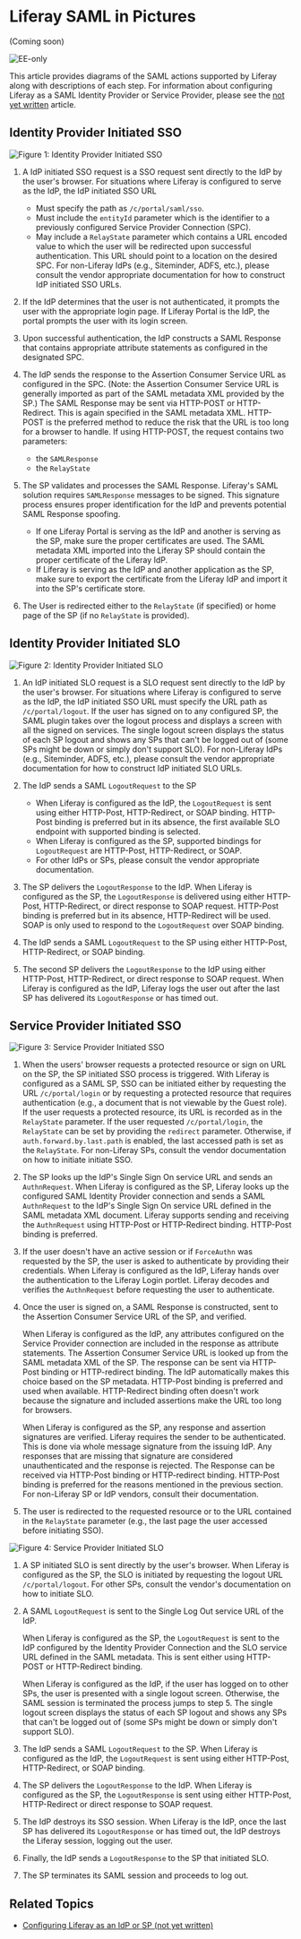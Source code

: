 # Liferay SAML in Pictures [](id=liferay-saml-in-pictures)

(Coming soon)

<!-- This EE-only article needs to be tested and updated for 7.0. -->

![EE-only](../../images/ee-feature-web.png)

This article provides diagrams of the SAML actions supported by Liferay along
with descriptions of each step. For information about configuring Liferay as a
SAML Identity Provider or Service Provider, please see the [not yet written]()
article.

## Identity Provider Initiated SSO [](id=identity-provider-initiated-sso)

![Figure 1: Identity Provider Initiated SSO](../../images/idp-initiated-sso.png)

1. A IdP initiated SSO request is a SSO request sent directly to the IdP by the
   user's browser. For situations where Liferay is configured to serve as the
   IdP, the IdP initiated SSO URL
    - Must specify the path as `/c/portal/saml/sso`.
    - Must include the `entityId` parameter which is the identifier to a
      previously configured Service Provider Connection (SPC).
    - May include a `RelayState` parameter which contains a URL encoded value
      to which the user will be redirected upon successful authentication. This
      URL should point to a location on the desired SPC.
    For non-Liferay IdPs (e.g., Siteminder, ADFS, etc.), please consult the
    vendor appropriate documentation for how to construct IdP initiated SSO
    URLs.

2. If the IdP determines that the user is not authenticated, it prompts the
   user with the appropriate login page. If Liferay Portal is the IdP, the
   portal prompts the user with its login screen.

3. Upon successful authentication, the IdP constructs a SAML Response that
   contains appropriate attribute statements as configured in the designated
   SPC.

4. The IdP sends the response to the Assertion Consumer Service URL as
   configured in the SPC. (Note: the Assertion Consumer Service URL is
   generally imported as part of the SAML metadata XML provided by the SP.) The
   SAML Response may be sent via HTTP-POST or HTTP-Redirect. This is again
   specified in the SAML metadata XML. HTTP-POST is the preferred method to
   reduce the risk that the URL is too long for a browser to handle. If using
   HTTP-POST, the request contains two parameters:
    - the `SAMLResponse`
    - the `RelayState`

5. The SP validates and processes the SAML Response. Liferay's SAML solution
   requires `SAMLResponse` messages to be signed. This signature process
   ensures proper identification for the IdP and prevents potential SAML
   Response spoofing.
    - If one Liferay Portal is serving as the IdP and another is serving as the
      SP, make sure the proper certificates are used. The SAML metadata XML
      imported into the Liferay SP should contain the proper certificate of the
      Liferay IdP.
    - If Liferay is serving as the IdP and another application as the SP, make
      sure to export the certificate from the Liferay IdP and import it into
      the SP's certificate store.

6. The User is redirected either to the `RelayState` (if specified) or home
   page of the SP (if no `RelayState` is provided).

## Identity Provider Initiated SLO [](id=identity-provider-initiated-slo)

![Figure 2: Identity Provider Initiated SLO](../../images/idp-initiated-slo.png)

1. An IdP initiated SLO request is a SLO request sent directly to the IdP by
   the user's browser. For situations where Liferay is configured to serve as
   the IdP, the IdP initiated SSO URL must specify the URL path as
   `/c/portal/logout`. If the user has signed on to any configured SP, the SAML
   plugin takes over the logout process and displays a screen with all the
   signed on services. The single logout screen displays the status of each SP
   logout and shows any SPs that can't be logged out of (some SPs might be down
   or simply don't support SLO). For non-Liferay IdPs (e.g., Siteminder, ADFS,
   etc.), please consult the vendor appropriate documentation for how to
   construct IdP initiated SLO URLs.

2. The IdP sends a SAML `LogoutRequest` to the SP
    - When Liferay is configured as the IdP, the `LogoutRequest` is sent using
      either HTTP-Post, HTTP-Redirect, or SOAP binding. HTTP-Post binding is
      preferred but in its absence, the first available SLO endpoint with
      supported binding is selected.
    - When Liferay is configured as the SP, supported bindings for
      `LogoutRequest` are HTTP-Post, HTTP-Redirect, or SOAP.
    - For other IdPs or SPs, please consult the vendor appropriate
      documentation.

3. The SP delivers the `LogoutResponse` to the IdP. When Liferay is configured
   as the SP, the `LogoutResponse` is delivered using either HTTP-Post,
   HTTP-Redirect, or direct response to SOAP request. HTTP-Post binding is
   preferred but in its absence, HTTP-Redirect will be used. SOAP is only used
   to respond to the `LogoutRequest` over SOAP binding.

4. The IdP sends a SAML `LogoutRequest` to the SP using either HTTP-Post,
   HTTP-Redirect, or SOAP binding.

5. The second SP delivers the `LogoutResponse` to the IdP using either
   HTTP-Post, HTTP-Redirect, or direct response to SOAP request. When Liferay
   is configured as the IdP, Liferay logs the user out after the last SP has
   delivered its `LogoutResponse` or has timed out.

## Service Provider Initiated SSO [](id=service-provider-initiated-sso)

![Figure 3: Service Provider Initiated SSO](../../images/sp-initiated-sso.png)

1. When the users' browser requests a protected resource or sign on URL on the
   SP, the SP initiated SSO process is triggered. With Liferay is configured as
   a SAML SP, SSO can be initiated either by requesting the URL
   `/c/portal/login` or by requesting a protected resource that requires
   authentication (e.g., a document that is not viewable by the Guest role). If
   the user requests a protected resource, its URL is recorded as in the
   `RelayState` parameter. If the user requested `/c/portal/login`, the
   `RelayState` can be set by providing the `redirect` parameter. Otherwise, if
   `auth.forward.by.last.path` is enabled, the last accessed path is set as the
   `RelayState`. For non-Liferay SPs, consult the vendor documentation on how
   to initiate initiate SSO.

2. The SP looks up the IdP's Single Sign On service URL and sends an
   `AuthnRequest`. When Liferay is configured as the SP, Liferay looks up the
   configured SAML Identity Provider connection and sends a SAML `AuthnRequest`
   to the IdP's Single Sign On service URL defined in the SAML metadata XML
   document. Liferay supports sending and receiving the `AuthnRequest` using
   HTTP-Post or HTTP-Redirect binding. HTTP-Post binding is preferred.

3. If the user doesn't have an active session or if `ForceAuthn` was requested
   by the SP, the user is asked to authenticate by providing their credentials.
   When Liferay is configured as the IdP, Liferay hands over the authentication
   to the Liferay Login portlet. Liferay decodes and verifies the
   `AuthnRequest` before requesting the user to authenticate.

4. Once the user is signed on, a SAML Response is constructed, sent to the
   Assertion Consumer Service URL of the SP, and verified.

    When Liferay is configured as the IdP, any attributes configured on the
    Service Provider connection are included in the response as attribute
    statements. The Assertion Consumer Service URL is looked up from the SAML
    metadata XML of the SP. The response can be sent via HTTP-Post binding or
    HTTP-redirect binding. The IdP automatically makes this choice based on the
    SP metadata. HTTP-Post binding is preferred and used when available.
    HTTP-Redirect binding often doesn't work because the signature and included
    assertions make the URL too long for browsers.

    When Liferay is configured as the SP, any response and assertion signatures
    are verified. Liferay requires the sender to be authenticated. This is done
    via whole message signature from the issuing IdP. Any responses that are
    missing that signature are considered unauthenticated and the response is
    rejected. The Response can be received via HTTP-Post binding or
    HTTP-redirect binding. HTTP-Post binding is preferred for the reasons
    mentioned in the previous section. For non-Liferay SP or IdP vendors,
    consult their documentation.

6. The user is redirected to the requested resource or to the URL contained in
   the `RelayState` parameter (e.g., the last page the user accessed before
   initiating SSO).

![Figure 4: Service Provider Initiated SLO](../../images/idp-initiated-slo.png)

1. A SP initiated SLO is sent directly by the user's browser. When Liferay is
   configured as the SP, the SLO is initiated by requesting the logout URL
   `/c/portal/logout`. For other SPs, consult the vendor's documentation on how
   to initiate SLO.

2. A SAML `LogoutRequest` is sent to the Single Log Out service URL of the IdP.

    When Liferay is configured as the SP, the `LogoutRequest` is sent to the
    IdP configured by the Identity Provider Connection and the SLO service URL
    defined in the SAML metadata. This is sent either using HTTP-POST or
    HTTP-Redirect binding.

    When Liferay is configured as the IdP, if the user has logged on to other
    SPs, the user is presented with a single logout screen. Otherwise, the SAML
    session is terminated the process jumps to step 5. The single logout screen
    displays the status of each SP logout and shows any SPs that can't be
    logged out of (some SPs might be down or simply don't support SLO).

3. The IdP sends a SAML `LogoutRequest` to the SP. When Liferay is configured
   as the IdP, the `LogoutRequest` is sent using either HTTP-Post,
   HTTP-Redirect, or SOAP binding.

4. The SP delivers the `LogoutResponse` to the IdP. When Liferay is configured
   as the SP, the `LogoutResponse` is sent using either HTTP-Post,
   HTTP-Redirect or direct response to SOAP request.

5. The IdP destroys its SSO session. When Liferay is the IdP, once the last SP
   has delivered its `LogoutResponse` or has timed out, the IdP destroys the
   Liferay session, logging out the user.

6. Finally, the IdP sends a `LogoutResponse` to the SP that initiated SLO.

7. The SP terminates its SAML session and proceeds to log out.

## Related Topics [](id=related-topics)

- [Configuring Liferay as an IdP or SP (not yet written)]()
